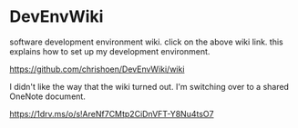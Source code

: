 # DevEnvWiki
software development environment wiki. click on the above wiki link.
this explains how to set up my development environment.

https://github.com/chrishoen/DevEnvWiki/wiki

I didn't like the way that the wiki turned out. I'm switching over to a shared OneNote document.

https://1drv.ms/o/s!AreNf7CMtp2CiDnVFT-Y8Nu4tsO7
